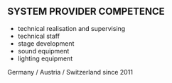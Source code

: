 ## SYSTEM PROVIDER COMPETENCE

+ technical realisation and supervising
+ technical staff
+ stage development
+ sound equipment
+ lighting equipment

Germany / Austria / Switzerland since 2011